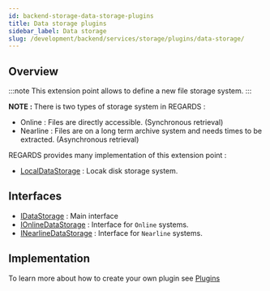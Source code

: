 ```yaml
---
id: backend-storage-data-storage-plugins
title: Data storage plugins
sidebar_label: Data storage
slug: /development/backend/services/storage/plugins/data-storage/
---
```



## Overview

:::note
This extension point allows to define a new file storage system.
:::

<b>NOTE : </b> There is two types of storage system in REGARDS :
 - Online : Files are directly accessible. (Synchronous retrieval)
 - Nearline : Files are on a long term archive system and needs times to be extracted. (Asynchronous retrieval)

REGARDS provides many implementation of this extension point :
 - [LocalDataStorage](https://github.com/RegardsOss/regards-storage/blob/master/storage/storage-plugin/src/main/java/fr/cnes/regards/modules/storage/plugin/datastorage/local/LocalDataStorage.java) : Locak disk storage system.

## Interfaces

   - [IDataStorage](https://github.com/RegardsOss/regards-storage/blob/master/storage/storage-domain/src/main/java/fr/cnes/regards/modules/storage/domain/plugin/IDataStorage.java) : Main interface
   - [IOnlineDataStorage](https://github.com/RegardsOss/regards-storage/blob/master/storage/storage-domain/src/main/java/fr/cnes/regards/modules/storage/domain/plugin/IOnlineDataStorage.java) : Interface for `Online` systems.
   - [INearlineDataStorage](https://github.com/RegardsOss/regards-storage/blob/master/storage/storage-domain/src/main/java/fr/cnes/regards/modules/storage/domain/plugin/INearlineDataStorage.java) : Interface for `Nearline` systems.


## Implementation

To learn more about how to create your own plugin see [Plugins](../../../../framework/modules/plugins/)

